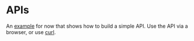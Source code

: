# APIs

An [example](server.py) for now that shows how to build a simple API.
Use the API via a browser, or use [curl](useapi.txt).
